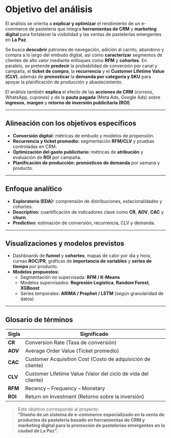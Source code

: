 # Objetivo del análisis

El análisis se orienta a **explicar y optimizar** el rendimiento de un e-commerce de pastelería que integra **herramientas de CRM** y **marketing digital** para fortalecer la visibilidad y las ventas de pastelerías emergentes en **La Paz**.

Se busca **descubrir** patrones de navegación, adición al carrito, abandono y compra a lo largo del embudo digital, así como **caracterizar** segmentos de clientes de alto valor mediante enfoques como **RFM** y **cohortes**. En paralelo, se pretende **predecir** la probabilidad de conversión por canal y campaña, el **ticket de compra**, la **recurrencia** y el **Customer Lifetime Value (CLV)**, además de **pronosticar** la **demanda por categoría y SKU** para apoyar la planificación de producción y abastecimiento.

El análisis también **explica** el efecto de las **acciones de CRM** (correos, WhatsApp, cupones) y de la **pauta pagada** (Meta Ads, Google Ads) sobre **ingresos**, **margen** y **retorno de inversión publicitaria (ROI)**.

---

## Alineación con los objetivos específicos

- **Conversión digital:** métricas de embudo y modelos de propensión.  
- **Recurrencia y ticket promedio:** segmentación **RFM/CLV** y pruebas controladas en CRM.  
- **Optimización del gasto publicitario:** métricas de **atribución** y evaluación de **ROI** por campaña.  
- **Planificación de producción:** **pronósticos de demanda** por semana y producto.

---

## Enfoque analítico

- **Exploratorio (EDA):** comprensión de distribuciones, estacionalidades y cohortes.  
- **Descriptivo:** cuantificación de indicadores clave como **CR**, **AOV**, **CAC** y **churn**.  
- **Predictivo:** estimación de conversión, recurrencia, CLV y demanda.

---

## Visualizaciones y modelos previstos

- Dashboards de **funnel** y **cohortes**, mapas de calor por día y hora, curvas **ROC/PR**, gráficas de **importancia de variables** y **series de tiempo** por producto.  
- **Modelos propuestos:**  
  - Segmentación no supervisada: **RFM / K-Means**  
  - Modelos supervisados: **Regresión Logística**, **Random Forest**, **XGBoost**  
  - Series temporales: **ARIMA / Prophet / LSTM** (según granularidad de datos)

---

## Glosario de términos

| Sigla | Significado |
|--------|-------------|
| **CR** | Conversion Rate (Tasa de conversión) |
| **AOV** | Average Order Value (Ticket promedio) |
| **CAC** | Customer Acquisition Cost (Costo de adquisición de cliente) |
| **CLV** | Customer Lifetime Value (Valor del ciclo de vida del cliente) |
| **RFM** | Recency – Frequency – Monetary |
| **ROI** | Return on Investment (Retorno sobre la inversión) |

> Este objetivo corresponde al proyecto:  
> **“Diseño de un sistema de e-commerce especializado en la venta de productos de pastelería basado en herramientas de CRM y marketing digital para la promoción de pastelerías emergentes en la ciudad de La Paz”.**
